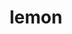 ---
layout: food&drink
title: lemon
emoji: lemon
permalink: 🍋.html
image: assets/img/3moji/lemon.png
---